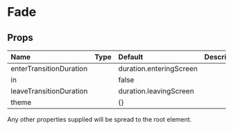 <!--- This documentation is automatically generated, do not try to edit it. -->

# Fade



## Props
| Name | Type | Default | Description |
|:-----|:-----|:--------|:------------|
| enterTransitionDuration |  | duration.enteringScreen |  |
| in |  | false |  |
| leaveTransitionDuration |  | duration.leavingScreen |  |
| theme |  | {} |  |

Any other properties supplied will be spread to the root element.


